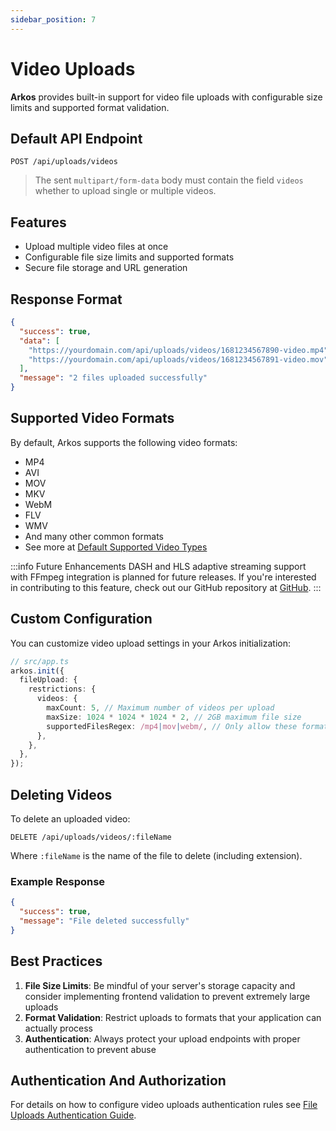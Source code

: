 ```yaml
---
sidebar_position: 7
---
```


# Video Uploads

**Arkos** provides built-in support for video file uploads with configurable size limits and supported format validation.

## Default API Endpoint

```
POST /api/uploads/videos
```

> The sent `multipart/form-data` body must contain the field `videos` whether to upload single or multiple videos.

## Features

- Upload multiple video files at once
- Configurable file size limits and supported formats
- Secure file storage and URL generation

## Response Format

```json
{
  "success": true,
  "data": [
    "https://yourdomain.com/api/uploads/videos/1681234567890-video.mp4",
    "https://yourdomain.com/api/uploads/videos/1681234567891-video.mov"
  ],
  "message": "2 files uploaded successfully"
}
```

## Supported Video Formats

By default, Arkos supports the following video formats:

- MP4
- AVI
- MOV
- MKV
- WebM
- FLV
- WMV
- And many other common formats
- See more at [Default Supported Video Types](/docs/api-reference/default-supported-upload-files#video-files)

:::info Future Enhancements
DASH and HLS adaptive streaming support with FFmpeg integration is planned for future releases. If you're interested in contributing to this feature, check out our GitHub repository at [GitHub](https://github.com/uanela/arkos).
:::

## Custom Configuration

You can customize video upload settings in your Arkos initialization:

```ts
// src/app.ts
arkos.init({
  fileUpload: {
    restrictions: {
      videos: {
        maxCount: 5, // Maximum number of videos per upload
        maxSize: 1024 * 1024 * 1024 * 2, // 2GB maximum file size
        supportedFilesRegex: /mp4|mov|webm/, // Only allow these formats
      },
    },
  },
});
```

## Deleting Videos

To delete an uploaded video:

```
DELETE /api/uploads/videos/:fileName
```

Where `:fileName` is the name of the file to delete (including extension).

### Example Response

```json
{
  "success": true,
  "message": "File deleted successfully"
}
```

## Best Practices

1. **File Size Limits**: Be mindful of your server's storage capacity and consider implementing frontend validation to prevent extremely large uploads
2. **Format Validation**: Restrict uploads to formats that your application can actually process
3. **Authentication**: Always protect your upload endpoints with proper authentication to prevent abuse

## Authentication And Authorization

For details on how to configure video uploads authentication rules see [File Uploads Authentication Guide](/docs/advanced-guide/file-uploads-authentication).
